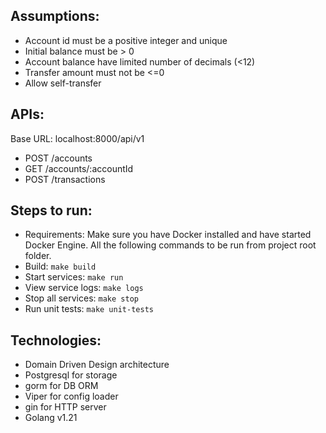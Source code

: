 
Assumptions:
---
- Account id must be a positive integer and unique
- Initial balance must be > 0
- Account balance have limited number of decimals (<12)
- Transfer amount must not be <=0
- Allow self-transfer

APIs:<br/>
---
Base URL: localhost:8000/api/v1
- POST /accounts
- GET /accounts/:accountId
- POST /transactions

Steps to run:
---
- Requirements: Make sure you have Docker installed and have started Docker Engine. All the following commands to be run from project root folder.
- Build: `make build`
- Start services: `make run`
- View service logs: `make logs`
- Stop all services: `make stop`
- Run unit tests: `make unit-tests`

Technologies:
--- 
- Domain Driven Design architecture
- Postgresql for storage
- gorm for DB ORM
- Viper for config loader
- gin for HTTP server
- Golang v1.21
